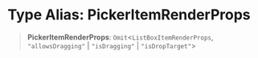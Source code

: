 # Type Alias: PickerItemRenderProps

> **PickerItemRenderProps**: `Omit`\<`ListBoxItemRenderProps`, `"allowsDragging"` \| `"isDragging"` \| `"isDropTarget"`\>
